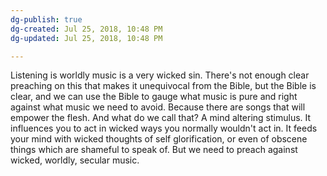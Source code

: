 ```yaml
---
dg-publish: true
dg-created: Jul 25, 2018, 10:48 PM
dg-updated: Jul 25, 2018, 10:48 PM

---
```


Listening is worldly music is a very wicked sin. There's not enough clear preaching on this that makes it unequivocal from the Bible, but the Bible is clear, and we can use the Bible to gauge what music is pure and right against what music we need to avoid. Because there are songs that will empower the flesh. And what do we call that? A mind altering stimulus. It influences you to act in wicked ways you normally wouldn't act in. It feeds your mind with wicked thoughts of self glorification, or even of obscene things which are shameful to speak of. But we need to preach against wicked, worldly, secular music.


